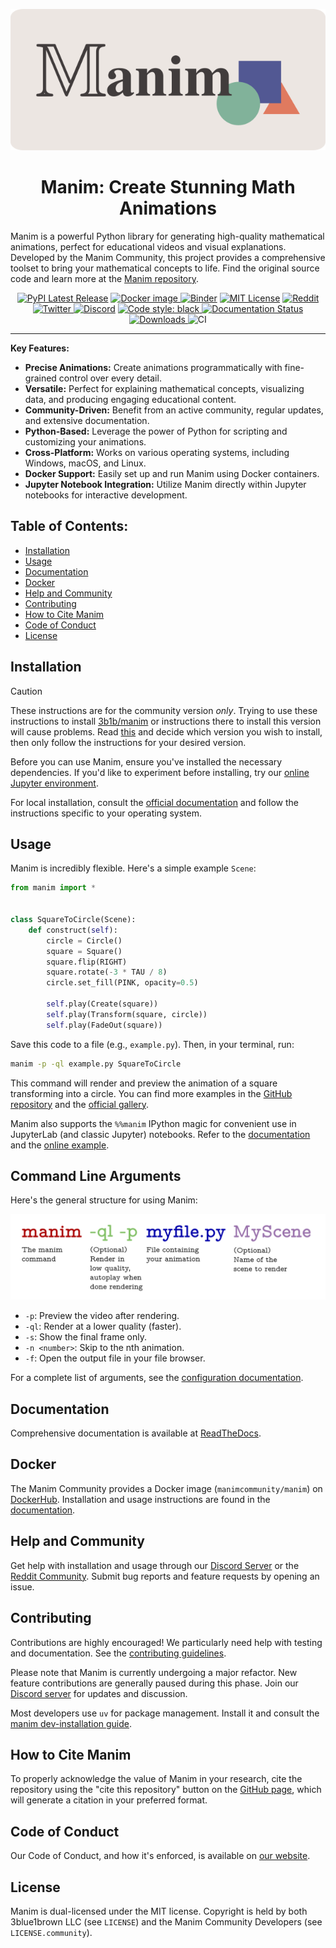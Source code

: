 <p align="center">
    <a href="https://www.manim.community/"><img src="https://raw.githubusercontent.com/ManimCommunity/manim/main/logo/cropped.png" alt="Manim Community Logo"></a>
</p>
<h1 align="center">Manim: Create Stunning Math Animations</h1>

Manim is a powerful Python library for generating high-quality mathematical animations, perfect for educational videos and visual explanations. Developed by the Manim Community, this project provides a comprehensive toolset to bring your mathematical concepts to life.  Find the original source code and learn more at the [Manim repository](https://github.com/ManimCommunity/manim).

<p align="center">
    <a href="https://pypi.org/project/manim/"><img src="https://img.shields.io/pypi/v/manim.svg?style=flat&logo=pypi" alt="PyPI Latest Release"></a>
    <a href="https://hub.docker.com/r/manimcommunity/manim"><img src="https://img.shields.io/docker/v/manimcommunity/manim?color=%23099cec&label=docker%20image&logo=docker" alt="Docker image"> </a>
    <a href="https://mybinder.org/v2/gh/ManimCommunity/jupyter_examples/HEAD?filepath=basic_example_scenes.ipynb"><img src="https://mybinder.org/badge_logo.svg" alt="Binder"></a>
    <a href="http://choosealicense.com/licenses/mit/"><img src="https://img.shields.io/badge/license-MIT-red.svg?style=flat" alt="MIT License"></a>
    <a href="https://www.reddit.com/r/manim/"><img src="https://img.shields.io/reddit/subreddit-subscribers/manim.svg?color=orange&label=reddit&logo=reddit" alt="Reddit" href=></a>
    <a href="https://twitter.com/manim_community/"><img src="https://img.shields.io/twitter/url/https/twitter.com/cloudposse.svg?style=social&label=Follow%20%40manim_community" alt="Twitter">
    <a href="https://www.manim.community/discord/"><img src="https://img.shields.io/discord/581738731934056449.svg?label=discord&color=yellow&logo=discord" alt="Discord"></a>
    <a href="https://github.com/psf/black"><img src="https://img.shields.io/badge/code%20style-black-000000.svg" alt="Code style: black">
    <a href="https://docs.manim.community/"><img src="https://readthedocs.org/projects/manimce/badge/?version=latest" alt="Documentation Status"></a>
    <a href="https://pepy.tech/project/manim"><img src="https://pepy.tech/badge/manim/month?" alt="Downloads"> </a>
    <img src="https://github.com/ManimCommunity/manim/workflows/CI/badge.svg" alt="CI">
</p>

<hr />

**Key Features:**

*   **Precise Animations:** Create animations programmatically with fine-grained control over every detail.
*   **Versatile:** Perfect for explaining mathematical concepts, visualizing data, and producing engaging educational content.
*   **Community-Driven:** Benefit from an active community, regular updates, and extensive documentation.
*   **Python-Based:**  Leverage the power of Python for scripting and customizing your animations.
*   **Cross-Platform:** Works on various operating systems, including Windows, macOS, and Linux.
*   **Docker Support:** Easily set up and run Manim using Docker containers.
*   **Jupyter Notebook Integration:** Utilize Manim directly within Jupyter notebooks for interactive development.

## Table of Contents:

-   [Installation](#installation)
-   [Usage](#usage)
-   [Documentation](#documentation)
-   [Docker](#docker)
-   [Help and Community](#help-with-manim)
-   [Contributing](#contributing)
-   [How to Cite Manim](#how-to-cite-manim)
-   [Code of Conduct](#code-of-conduct)
-   [License](#license)

## Installation

> [!CAUTION]
> These instructions are for the community version _only_. Trying to use these instructions to install [3b1b/manim](https://github.com/3b1b/manim) or instructions there to install this version will cause problems. Read [this](https://docs.manim.community/en/stable/faq/installation.html#why-are-there-different-versions-of-manim) and decide which version you wish to install, then only follow the instructions for your desired version.

Before you can use Manim, ensure you've installed the necessary dependencies.  If you'd like to experiment before installing, try our [online Jupyter environment](https://try.manim.community/).

For local installation, consult the [official documentation](https://docs.manim.community/en/stable/installation.html) and follow the instructions specific to your operating system.

## Usage

Manim is incredibly flexible. Here's a simple example `Scene`:

```python
from manim import *


class SquareToCircle(Scene):
    def construct(self):
        circle = Circle()
        square = Square()
        square.flip(RIGHT)
        square.rotate(-3 * TAU / 8)
        circle.set_fill(PINK, opacity=0.5)

        self.play(Create(square))
        self.play(Transform(square, circle))
        self.play(FadeOut(square))
```

Save this code to a file (e.g., `example.py`).  Then, in your terminal, run:

```sh
manim -p -ql example.py SquareToCircle
```

This command will render and preview the animation of a square transforming into a circle.  You can find more examples in the [GitHub repository](example_scenes) and the [official gallery](https://docs.manim.community/en/stable/examples.html).

Manim also supports the `%%manim` IPython magic for convenient use in JupyterLab (and classic Jupyter) notebooks. Refer to the [documentation](https://docs.manim.community/en/stable/reference/manim.utils.ipython_magic.ManimMagic.html) and the [online example](https://mybinder.org/v2/gh/ManimCommunity/jupyter_examples/HEAD?filepath=basic_example_scenes.ipynb).

## Command Line Arguments

Here's the general structure for using Manim:

![manim-illustration](https://raw.githubusercontent.com/ManimCommunity/manim/main/docs/source/_static/command.png)

*   `-p`: Preview the video after rendering.
*   `-ql`: Render at a lower quality (faster).
*   `-s`: Show the final frame only.
*   `-n <number>`:  Skip to the nth animation.
*   `-f`: Open the output file in your file browser.

For a complete list of arguments, see the [configuration documentation](https://docs.manim.community/en/stable/guides/configuration.html).

## Documentation

Comprehensive documentation is available at [ReadTheDocs](https://docs.manim.community/).

## Docker

The Manim Community provides a Docker image (`manimcommunity/manim`) on [DockerHub](https://hub.docker.com/r/manimcommunity/manim).  Installation and usage instructions are found in the [documentation](https://docs.manim.community/en/stable/installation/docker.html).

## Help and Community

Get help with installation and usage through our [Discord Server](https://www.manim.community/discord/) or the [Reddit Community](https://www.reddit.com/r/manim). Submit bug reports and feature requests by opening an issue.

## Contributing

Contributions are highly encouraged!  We particularly need help with testing and documentation.  See the [contributing guidelines](https://docs.manim.community/en/stable/contributing.html).

Please note that Manim is currently undergoing a major refactor.  New feature contributions are generally paused during this phase.  Join our [Discord server](https://www.manim.community/discord/) for updates and discussion.

Most developers use `uv` for package management. Install it and consult the [manim dev-installation guide](https://docs.manim.community/en/latest/contributing/development.html).

## How to Cite Manim

To properly acknowledge the value of Manim in your research, cite the repository using the "cite this repository" button on the [GitHub page](https://github.com/ManimCommunity/manim), which will generate a citation in your preferred format.

## Code of Conduct

Our Code of Conduct, and how it's enforced, is available on [our website](https://docs.manim.community/en/stable/conduct.html).

## License

Manim is dual-licensed under the MIT license. Copyright is held by both 3blue1brown LLC (see `LICENSE`) and the Manim Community Developers (see `LICENSE.community`).